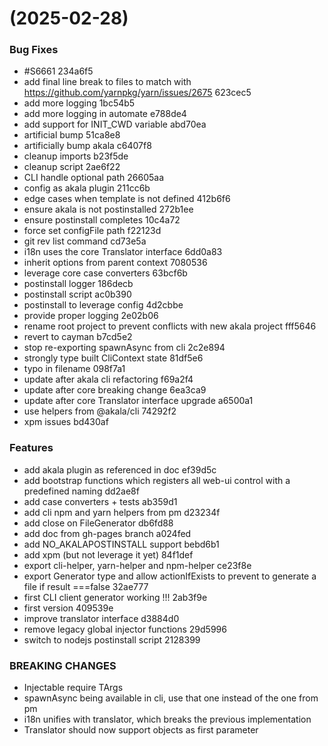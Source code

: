 #  (2025-02-28)


### Bug Fixes

* #S6661 234a6f5
* add final line break to files to match with https://github.com/yarnpkg/yarn/issues/2675 623cec5
* add more logging 1bc54b5
* add more logging in automate e788de4
* add support for INIT_CWD variable abd70ea
* artificial bump 51ca8e8
* artificially bump akala c6407f8
* cleanup imports b23f5de
* cleanup script 2ae6f22
* CLI handle optional path 26605aa
* config as akala plugin 211cc6b
* edge cases when template is not defined 412b6f6
* ensure akala is not postinstalled 272b1ee
* ensure postinstall completes 10c4a72
* force set configFile path f22123d
* git rev list command cd73e5a
* i18n uses the core Translator interface 6dd0a83
* inherit options from parent context 7080536
* leverage core case converters 63bcf6b
* postinstall logger 186decb
* postinstall script ac0b390
* postinstall to leverage config 4d2cbbe
* provide proper logging 2e02b06
* rename root project to prevent conflicts with new akala project fff5646
* revert to cayman b7cd5e2
* stop re-exporting spawnAsync from cli 2c2e894
* strongly type built CliContext state 81df5e6
* typo in filename 098f7a1
* update after akala cli refactoring f69a2f4
* update after core breaking change 6ea3ca9
* update after core Translator interface upgrade a6500a1
* use helpers from @akala/cli 74292f2
* xpm issues bd430af


### Features

* add akala plugin as referenced in doc ef39d5c
* add bootstrap functions which registers all web-ui control with a predefined naming dd2ae8f
* add case converters + tests ab359d1
* add cli npm and yarn helpers from pm d23234f
* add close on FileGenerator db6fd88
* add doc from gh-pages branch a024fed
* add NO_AKALAPOSTINSTALL support bebd6b1
* add xpm (but not leverage it yet) 84f1def
* export cli-helper, yarn-helper  and npm-helper ce23f8e
* export Generator type and allow actionIfExists to prevent to generate a file if result ===false 32ae777
* first CLI client generator working !!! 2ab3f9e
* first version 409539e
* improve translator interface d3884d0
* remove legacy global injector functions 29d5996
* switch to nodejs postinstall script 2128399


### BREAKING CHANGES

* Injectable require TArgs
* spawnAsync being available in cli, use that one instead of the one from pm
* i18n unifies with translator, which breaks the previous implementation
* Translator should now support objects as first parameter



